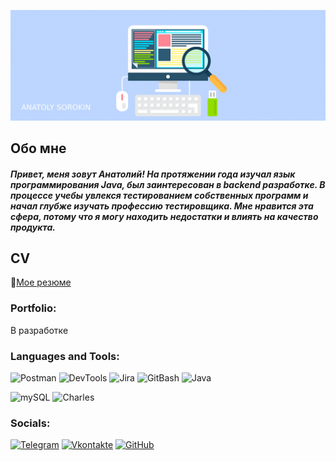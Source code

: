 ![Header](https://github.com/asorokin2107/asorokin2107/blob/main/assets/qa-qc-tester-career-mini-1024x359.png)


## Обо мне

##### Привет, меня зовут Анатолий! На протяжении года изучал язык программирования Java, был заинтересован в backend разработке. В процессе учебы увлекся тестированием собственных программ и начал глубже изучать профессию тестировщика. Мне нравится эта сфера, потому что я могу находить недостатки и влиять на качество продукта.

## CV
📄[Мое резюме](https://drive.google.com/file/d/1blcKG69u5CH0KpfjzqSukCALbY6a3Fg-/view?usp=sharing)  

### Portfolio:
В разработке

### Languages and Tools:
![Postman](https://img.shields.io/badge/-Postman-090909?style=for-the-badge&logo=Postman&logoColor=FFA500)
![DevTools](https://img.shields.io/badge/-DevTools-090909?style=for-the-badge&logo=GoogleChrome&logoColor=097CDB)
![Jira](https://img.shields.io/badge/-Jira-090909?style=for-the-badge&logo=Jira&logoColor=87CEFA)
![GitBash](https://img.shields.io/badge/-GitBash-090909?style=for-the-badge&logo=Git&logoColor=F88C00)
![Java](https://img.shields.io/badge/-Java-090909?style=for-the-badge&logo=java&logoColor=E9D54D)

![mySQL](https://img.shields.io/badge/-mySQL-090909?style=for-the-badge&logo=mySQL&logoColor=E5D3FF)
![Charles](https://img.shields.io/badge/-Charles-090909?style=for-the-badge&logo=Charles&logoColor=6296CC)

### Socials:
[![Telegram](https://img.shields.io/badge/-Telegram-090909?style=for-the-badge&logo=telegram&logoColor=27A0D9)](https://t.me/sonofacolonel)
[![Vkontakte](https://img.shields.io/badge/vkontakte-%232E87FB.svg?&style=for-the-badge&logo=vk&logoColor=white)](https://vk.com/touchmoneyprod) 
[![GitHub](https://img.shields.io/badge/github-%2324292e.svg?&style=for-the-badge&logo=github&logoColor=white)](https://github.com/asorokin) 


